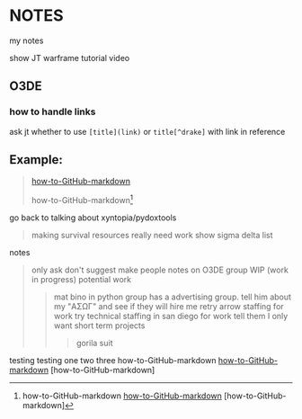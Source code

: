 # NOTES
my notes




show JT warframe tutorial video

## O3DE
### how to handle links
ask jt whether to use ``[title](link)`` or ``title[^drake]`` with link in reference

## Example:
> [how-to-GitHub-markdown](https://github.com/drakeredwind01/how-to-GitHub)
> 
> how-to-GitHub-markdown[^how-to-GitHub-markdown1]
> 
> 
[^how-to-GitHub-markdown1]:
     how-to-GitHub-markdown
     [how-to-GitHub-markdown](https://github.com/drakeredwind01/how-to-GitHub)
     [how-to-GitHub-markdown]


go back to talking about xyntopia/pydoxtools
> making survival resources
really need work
show sigma delta list

notes
> only ask don't suggest
> make people notes on O3DE group
> WIP (work in progress)
> potential work
> > mat bino in python group has a advertising group. tell him about my "ΑΣΩΓ" and see if they will hire me
> > retry arrow staffing for work
> > try technical staffing in san diego for work
> > tell them I only want short term projects
> > > gorila suit



[^how-to-GitHub-markdown]:
   testing testing one two three
   how-to-GitHub-markdown
   [how-to-GitHub-markdown](https://github.com/drakeredwind01/how-to-GitHub)
   [how-to-GitHub-markdown]







